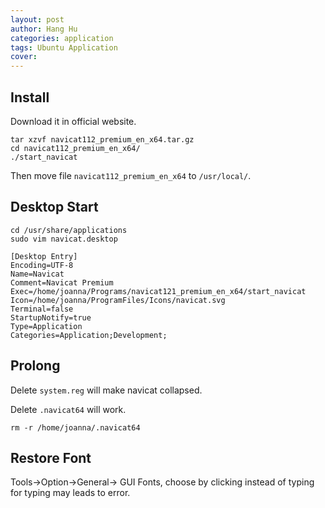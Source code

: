 ```yaml
---
layout: post
author: Hang Hu
categories: application
tags: Ubuntu Application 
cover: 
---
```


## Install

Download it in official website.

```
tar xzvf navicat112_premium_en_x64.tar.gz 
cd navicat112_premium_en_x64/
./start_navicat
```

Then move file `navicat112_premium_en_x64` to `/usr/local/`.

## Desktop Start

```
cd /usr/share/applications
sudo vim navicat.desktop
```

```
[Desktop Entry]
Encoding=UTF-8
Name=Navicat
Comment=Navicat Premium
Exec=/home/joanna/Programs/navicat121_premium_en_x64/start_navicat
Icon=/home/joanna/ProgramFiles/Icons/navicat.svg
Terminal=false
StartupNotify=true
Type=Application
Categories=Application;Development;
```

## Prolong

Delete `system.reg` will make navicat collapsed.

Delete `.navicat64` will work.

```
rm -r /home/joanna/.navicat64
```

## Restore Font

Tools->Option->General-> GUI Fonts, choose by clicking instead of typing for typing may leads to error.
